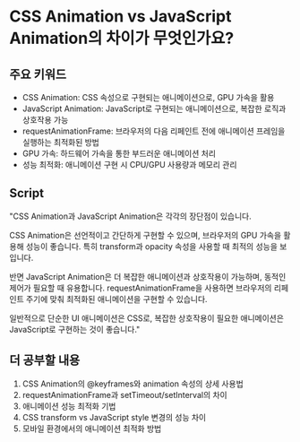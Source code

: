 # CSS Animation vs JavaScript Animation의 차이가 무엇인가요?

## 주요 키워드

- CSS Animation: CSS 속성으로 구현되는 애니메이션으로, GPU 가속을 활용
- JavaScript Animation: JavaScript로 구현되는 애니메이션으로, 복잡한 로직과 상호작용 가능
- requestAnimationFrame: 브라우저의 다음 리페인트 전에 애니메이션 프레임을 실행하는 최적화된 방법
- GPU 가속: 하드웨어 가속을 통한 부드러운 애니메이션 처리
- 성능 최적화: 애니메이션 구현 시 CPU/GPU 사용량과 메모리 관리

## Script

"CSS Animation과 JavaScript Animation은 각각의 장단점이 있습니다.

CSS Animation은 선언적이고 간단하게 구현할 수 있으며, 브라우저의 GPU 가속을 활용해 성능이 좋습니다. 특히 transform과 opacity 속성을 사용할 때 최적의 성능을 보입니다.

반면 JavaScript Animation은 더 복잡한 애니메이션과 상호작용이 가능하며, 동적인 제어가 필요할 때 유용합니다. requestAnimationFrame을 사용하면 브라우저의 리페인트 주기에 맞춰 최적화된 애니메이션을 구현할 수 있습니다.

일반적으로 단순한 UI 애니메이션은 CSS로, 복잡한 상호작용이 필요한 애니메이션은 JavaScript로 구현하는 것이 좋습니다."

## 더 공부할 내용

1. CSS Animation의 @keyframes와 animation 속성의 상세 사용법
2. requestAnimationFrame과 setTimeout/setInterval의 차이
3. 애니메이션 성능 최적화 기법
4. CSS transform vs JavaScript style 변경의 성능 차이
5. 모바일 환경에서의 애니메이션 최적화 방법
